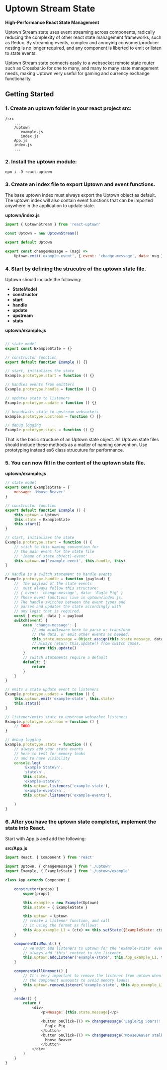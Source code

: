 # Uptown Stream State

**High-Performance React State Management**

Uptown Stream state uses event streaming across components, radically reducing the complexity of other react state management frameworks, such as Redux. By streaming events, complex and annoying consumer/producer nesting is no longer required, and any component is liberted to emit or listen to state events.

Uptown Stream state connects easily to a websocket remote state router such as Crossbar.io for one to many, and many to many state management needs, making Uptown very useful for gaming and currency exchange functionality. 

## Getting Started

### 1. Create an uptown folder in your react project src:

```
/src
    ...
    /uptown
       example.js
       index.js
    App.js
    index.js
    ...
```

### 2. Install the uptown module:

```
npm i -D react-uptown
```

### 3. Create an index file to export Uptown and event functions.

The base uptown index must always export the Uptown object as default. The uptown index will also contain event functions that can be imported anywhere in the application to update state.

**uptown/index.js**
```javascript
import { UptownStream } from 'react-uptown'

const Uptown = new UptownStream()

export default Uptown

export const changeMessage = (msg) =>
    Uptown.emit('example-event', { event: 'change-message', data: msg })

```

### 4. Start by defining the strucutre of the uptown state file.

Uptown should include the following:

- **StateModel**
- **constructor**
- **start**
- **handle**
- **update**
- **upstream**
- **stats**

**uptown/example.js**
```javascript

// state model
export const ExampleState = {}

// constructor function
export default function Example () {}

// start, initializes the state
Example.prototype.start = function () {}

// handles events from emitters
Example.prototype.handle = function () {}

// updates state to listeners
Example.prototype.update = function () {}

// broadcasts state to upstream websockets
Example.prototype.upstream = function () {}

// debug logging
Example.prototype.stats = function () {}
```

That is the basic structure of an Uptown state object. All Uptown state files should include these methods as a matter of naming convention. Use prototyping instead es6 class strucuture for performance.

### 5. You can now fill in the content of the uptown state file.

**uptown/example.js**
```javascript
// state model
export const ExampleState = {
    message: 'Moose Beaver'
}

// constructor function
export default function Example () {
    this.uptown = Uptown
    this.state = ExampleState
    this.start()
}

// start, initializes the state
Example.prototype.start = function () {
    // stick to this naming convention for
    // the main event for the state file
    // '{name of state object}-event'
    this.uptown.on('example-event', this.handle, this)
}

// Handle is a switch statement to handle events 
Example.prototype.handle = function (payload) {
    //  The payload of the state events
    //  must always follow this structure:
    // { event: 'change-message', data: 'Eagle Pig' }
    // These event functions live in uptown/index.js.
    // The handle switches between the event types and 
    // parses and updates the state accordingly with
    // any logic that is required.
    const { event, data } = payload
    switch(event) {
        case 'change-message': {
            // add middleware here to parse or transform
            // the data, or emit other events as needed.
            this.state.message = Object.assign(this.state.message, data)
            // Always return this.update() from switch cases.
            return this.update()
        }
        // switch statements require a default
        default: {
            return
        }
    }
}

// emits a state update event to listeners
Example.prototype.update = function () {
    this.uptown.emit('example-state', this.state)
    this.stats()
}

// listener/emits state to upstream websocket listeners
Example.prototype.upstream = function () {
    // TODO
}

// debug logging
Example.prototype.stats = function () {
    // always add your state events
    // here to test for memory leaks
    // and to have visibility
    console.log(
        'Example State\n',
        'state\n',
        this.state,
        'example-state\n',
        this.uptown.listeners('example-state'),
        'example-events\n',
        this.uptown.listeners('example-events'),
        
    )
}
```

### 6. After you have the uptown state completed, implement the state into React.

Start with App.js and add the following:

**src/App.js**
```javascript
import React, { Component } from 'react'

import Uptown, { changeMessage } from './uptown'
import Example, { ExampleState } from './uptown/example'

class App extends Component {

    constructor(props) {
        super(props)

        this.example = new Example(Uptown)
        this.state = { ExampleState }

        this.uptown = Uptown
        // create a listener function, and call
        // it using the format as follows:
        this.App_example_L1 = (ctx) => this.setState({ExampleState: ctx})
    }

    componentDidMount() {
        // we must add listeners to uptown for the 'example-state' events
        // always add 'this' context to the listener.
        this.uptown.addListener('example-state', this.App_example_L1, this)
    }

    componentWillUnmount() {
        // It's very important to remove the listener from uptown when 
        // the component unmounts to avoid memory leaks!
        this.uptown.removeListener('example-state', this.App_example_L1)
    }

    render() {
        return (
            <div>
                <p>Messge: {this.state.message}</p>

                <button onClick={() => changeMessage('EaglePig Soars!!!')}>
                  Eagle Pig
                </button>
                <button onClick={() => changeMessage('MooseBeaver stalks!!')}>
                  Moose Beaver
                </button>
            </div>
        )
    }
}





